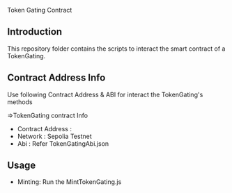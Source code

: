  Token Gating Contract

## Introduction
This repository folder contains the scripts to interact the smart contract of a TokenGating. 

## Contract Address Info
Use following Contract Address & ABI for interact the TokenGating's methods

=>TokenGating contract Info

- Contract Address : 
- Network          : Sepolia Testnet
- Abi              : Refer TokenGatingAbi.json
  
## Usage
- Minting: Run the MintTokenGating.js
